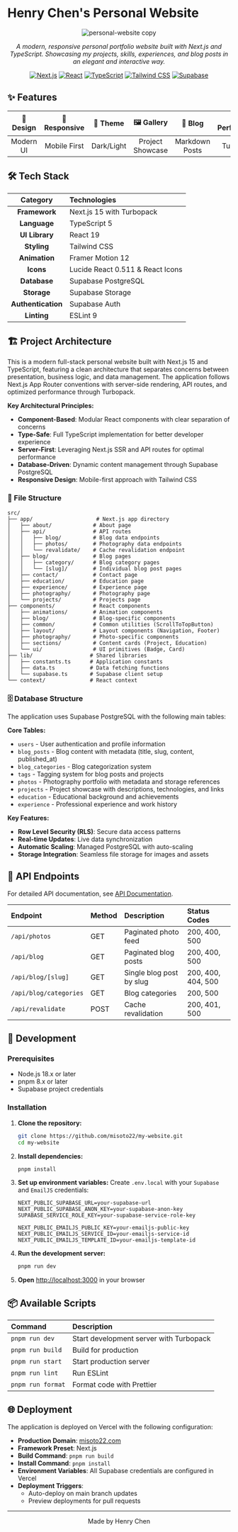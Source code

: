 # Henry Chen's Personal Website

<div align="center">

![personal-website copy](https://github.com/user-attachments/assets/d4da9841-ebdd-4ed3-abaf-41abdd3f8bbf)

*A modern, responsive personal portfolio website built with Next.js and TypeScript. Showcasing my projects, skills, experiences, and blog posts in an elegant and interactive way.*

[![Next.js](https://img.shields.io/badge/Next.js-15-black?style=for-the-badge&logo=next.js)](https://nextjs.org/)
[![React](https://img.shields.io/badge/React-19-blue?style=for-the-badge&logo=react)](https://react.dev/)
[![TypeScript](https://img.shields.io/badge/TypeScript-5-blue?style=for-the-badge&logo=typescript)](https://www.typescriptlang.org/)
[![Tailwind CSS](https://img.shields.io/badge/Tailwind_CSS-3-38B2AC?style=for-the-badge&logo=tailwind-css)](https://tailwindcss.com/)
[![Supabase](https://img.shields.io/badge/Supabase-3ECF8E?style=for-the-badge&logo=supabase)](https://supabase.com/)

</div>

## ✨ Features

<div align="center">

| 🎨 Design | 📱 Responsive | 🌙 Theme | 🖼️ Gallery | 📝 Blog | 🚀 Performance | 📊 Interactive |
|:---------:|:------------:|:--------:|:----------:|:-------:|:--------------:|:--------------:|
| Modern UI | Mobile First | Dark/Light | Project Showcase | Markdown Posts | Turbopack | Framer Motion |

</div>

## 🛠️ Tech Stack

<div align="center">

| Category | Technologies |
|:--------:|:------------|
| **Framework** | Next.js 15 with Turbopack |
| **Language** | TypeScript 5 |
| **UI Library** | React 19 |
| **Styling** | Tailwind CSS |
| **Animation** | Framer Motion 12 |
| **Icons** | Lucide React 0.511 & React Icons |
| **Database** | Supabase PostgreSQL |
| **Storage** | Supabase Storage |
| **Authentication** | Supabase Auth |
| **Linting** | ESLint 9 |

</div>

## 🏗️ Project Architecture

This is a modern full-stack personal website built with Next.js 15 and TypeScript, featuring a clean architecture that separates concerns between presentation, business logic, and data management. The application follows Next.js App Router conventions with server-side rendering, API routes, and optimized performance through Turbopack.

**Key Architectural Principles:**
- **Component-Based**: Modular React components with clear separation of concerns
- **Type-Safe**: Full TypeScript implementation for better developer experience
- **Server-First**: Leveraging Next.js SSR and API routes for optimal performance
- **Database-Driven**: Dynamic content management through Supabase PostgreSQL
- **Responsive Design**: Mobile-first approach with Tailwind CSS

### 📁 File Structure

```
src/
├── app/                    # Next.js app directory
│   ├── about/             # About page
│   ├── api/               # API routes
│   │   ├── blog/          # Blog data endpoints
│   │   ├── photos/        # Photography data endpoints
│   │   └── revalidate/    # Cache revalidation endpoint
│   ├── blog/              # Blog pages
│   │   ├── category/      # Blog category pages
│   │   └── [slug]/        # Individual blog post pages
│   ├── contact/           # Contact page
│   ├── education/         # Education page
│   ├── experience/        # Experience page
│   ├── photography/       # Photography page
│   └── projects/          # Projects page
├── components/            # React components
│   ├── animations/        # Animation components
│   ├── blog/              # Blog-specific components
│   ├── common/            # Common utilities (ScrollToTopButton)
│   ├── layout/            # Layout components (Navigation, Footer)
│   ├── photography/       # Photo-specific components
│   ├── sections/          # Content cards (Project, Education)
│   └── ui/                # UI primitives (Badge, Card)
├── lib/                  # Shared libraries
│   ├── constants.ts      # Application constants
│   ├── data.ts           # Data fetching functions
│   └── supabase.ts       # Supabase client setup
└── context/              # React context
```

### 🗄️ Database Structure

The application uses Supabase PostgreSQL with the following main tables:

**Core Tables:**
- `users` - User authentication and profile information
- `blog_posts` - Blog content with metadata (title, slug, content, published_at)
- `blog_categories` - Blog categorization system
- `tags` - Tagging system for blog posts and projects
- `photos` - Photography portfolio with metadata and storage references
- `projects` - Project showcase with descriptions, technologies, and links
- `education` - Educational background and achievements
- `experience` - Professional experience and work history

**Key Features:**
- **Row Level Security (RLS)**: Secure data access patterns
- **Real-time Updates**: Live data synchronization
- **Automatic Scaling**: Managed PostgreSQL with auto-scaling
- **Storage Integration**: Seamless file storage for images and assets

## 🔌 API Endpoints

For detailed API documentation, see [API Documentation](src/app/api/README.md).

| Endpoint | Method | Description | Status Codes |
|:---------|:-------|:------------|:-------------|
| `/api/photos` | GET | Paginated photo feed | 200, 400, 500 |
| `/api/blog` | GET | Paginated blog posts | 200, 400, 500 |
| `/api/blog/[slug]` | GET | Single blog post by slug | 200, 400, 404, 500 |
| `/api/blog/categories` | GET | Blog categories | 200, 500 |
| `/api/revalidate` | POST | Cache revalidation | 200, 401, 500 |

## 🚀 Development

### Prerequisites

- Node.js 18.x or later
- pnpm 8.x or later
- Supabase project credentials

### Installation

1. **Clone the repository:**
   ```bash
   git clone https://github.com/misoto22/my-website.git
   cd my-website
   ```

2. **Install dependencies:**
   ```bash
   pnpm install
   ```

3. **Set up environment variables:**
   Create `.env.local` with your `Supabase` and `EmailJS` credentials:
   ```env
   NEXT_PUBLIC_SUPABASE_URL=your-supabase-url
   NEXT_PUBLIC_SUPABASE_ANON_KEY=your-supabase-anon-key
   SUPABASE_SERVICE_ROLE_KEY=your-supabase-service-role-key
   
   NEXT_PUBLIC_EMAILJS_PUBLIC_KEY=your-emailjs-public-key
   NEXT_PUBLIC_EMAILJS_SERVICE_ID=your-emailjs-service-id
   NEXT_PUBLIC_EMAILJS_TEMPLATE_ID=your-emailjs-template-id
   ```

4. **Run the development server:**
   ```bash
   pnpm run dev
   ```

5. **Open** [http://localhost:3000](http://localhost:3000) in your browser

## 📦 Available Scripts

| Command | Description |
|:--------|:------------|
| `pnpm run dev` | Start development server with Turbopack |
| `pnpm run build` | Build for production |
| `pnpm run start` | Start production server |
| `pnpm run lint` | Run ESLint |
| `pnpm run format` | Format code with Prettier |

## 🌐 Deployment

The application is deployed on Vercel with the following configuration:

- **Production Domain**: [misoto22.com](https://misoto22.com/)
- **Framework Preset**: Next.js
- **Build Command**: `pnpm run build`
- **Install Command**: `pnpm install`
- **Environment Variables**: All Supabase credentials are configured in Vercel
- **Deployment Triggers**:
  - Auto-deploy on main branch updates
  - Preview deployments for pull requests

---

<div align="center">

Made by Henry Chen

</div>
